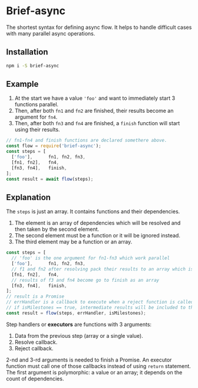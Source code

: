 # Brief-async

The shortest syntax for defining async flow. It helps to handle difficult cases with many parallel async operations.

## Installation

```bash
npm i -S brief-async
```

## Example

1. At the start we have a value `'foo'` and want to immediately start 3 functions parallel.
2. Then, after both `fn1` and `fn2` are finished, their results become an argument for `fn4`.
3. Then, after both `fn3` and `fn4` are finished, a `finish` function will start using their results.

```js
// fn1-fn4 and finish functions are declared somethere above.
const flow = require('brief-async');
const steps = [
  ['foo'],      fn1, fn2, fn3,
  [fn1, fn2],   fn4,
  [fn3, fn4],   finish,
];
const result = await flow(steps);
```

## Explanation

The `steps` is just an array. It contains functions and their dependencies.

1. The element is an array of dependencies which will be resolved and then taken by the second element.
2. The second element must be a function or it will be ignored instead.
3. The third element may be a function or an array.

```js
const steps = [
  // 'foo' is the one argument for fn1-fn3 which work parallel
  ['foo'],      fn1, fn2, fn3,
  // f1 and fn2 after resolving pack their results to an array which is the first argument for fn4
  [fn1, fn2],   fn4,
  // results of f3 and fn4 become go to finish as an array
  [fn3, fn4],   finish,
];
// result is a Promise
// errHandler is a callback to execute when a reject function is called
// if isMilestones == true, intermediate results will be included to the final result
const result = flow(steps, errHandler, isMilestones);
```

Step handlers or **executors** are functions with 3 arguments:

1. Data from the previous step (array or a single value).
2. Resolve callback.
3. Reject callback.

2-nd and 3-rd arguments is needed to finish a Promise. An executor function must call one of those callbacks instead of using `return` statement. The first argument is polymorphic: a value or an array; it depends on the count of dependencies.
